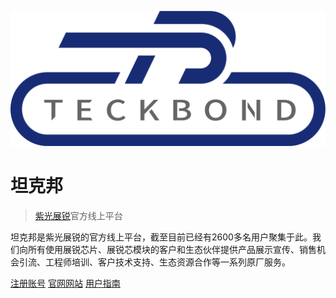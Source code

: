 ![](_coverpage.assets/teckbond_logo.png ':size=20%')

# 坦克邦

> [紫光展锐](https://www.unisoc.com)官方线上平台

坦克邦是紫光展锐的官方线上平台，截至目前已经有2600多名用户聚集于此。我们向所有使用展锐芯片、展锐芯模块的客户和生态伙伴提供产品展示宣传、销售机会引流、工程师培训、客户技术支持、生态资源合作等一系列原厂服务。

[注册账号](https://www.teckbond.com/portal/html/#/home/loginDL?ex=1334379650155085825)
[官网网站](https://www.teckbond.com)
[用户指南](/ts_userguide)

